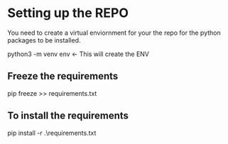 # Setting up the REPO
You need to create a virtual enviornment for your the repo for the python packages to be installed.

 python3 -m venv env <- This will create the ENV

 ## Freeze the requirements
  pip freeze >> requirements.txt


 ## To install the requirements
 pip install -r .\requirements.txt
